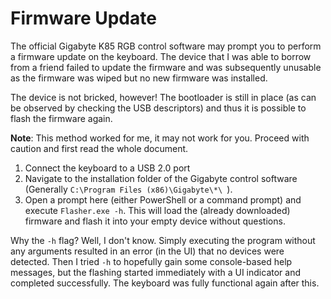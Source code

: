 # Firmware Update
The official Gigabyte K85 RGB control software may prompt you to 
perform a firmware update on the keyboard. The device that I was able to
borrow from a friend failed to update the firmware and was subsequently
unusable as the firmware was wiped but no new firmware was installed.

The device is not bricked, however! The bootloader is still in place
(as can be observed by checking the USB descriptors) and thus it is
possible to flash the firmware again.

**Note**: This method worked for me, it may not work for you. 
Proceed with caution and first read the whole document.

1. Connect the keyboard to a USB 2.0 port
2. Navigate to the installation folder of the Gigabyte control software
(Generally `C:\Program Files (x86)\Gigabyte\*\ `).
3. Open a prompt here (either PowerShell or a command prompt) and 
execute `Flasher.exe -h`. This will load the (already downloaded) 
firmware and flash it into your empty device without questions.

Why the `-h` flag? Well, I don't know. Simply executing the program 
without any arguments resulted in an error (in the UI) that no devices
were detected. Then I tried `-h` to hopefully gain some console-based
help messages, but the flashing started immediately with a UI indicator
and completed successfully. The keyboard was fully functional again
after this.
